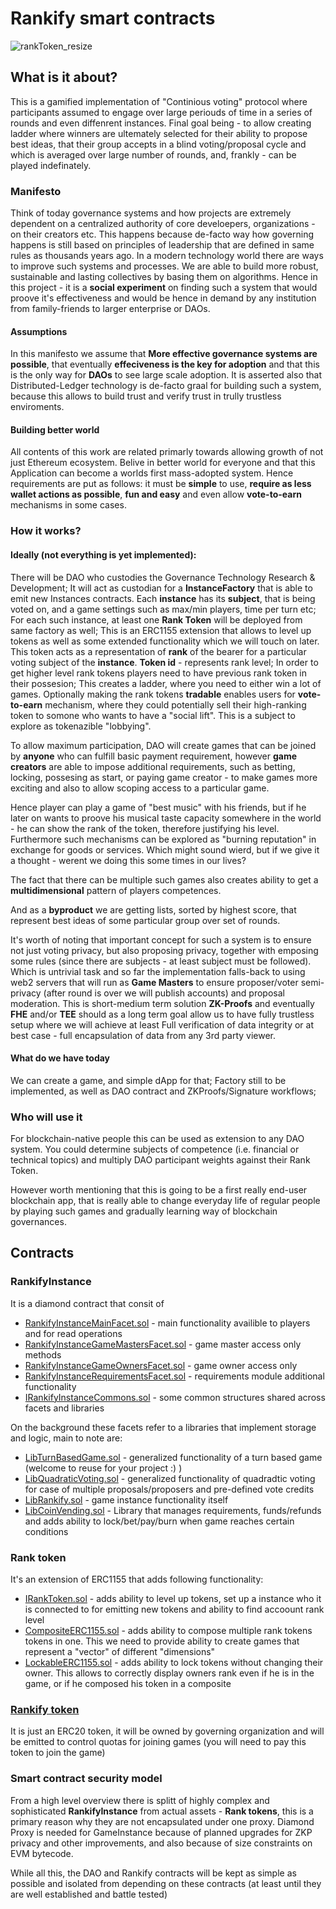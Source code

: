 # Rankify smart contracts
![rankToken_resize](https://github.com/rankify-it/contracts/assets/61459744/82d4496e-7e46-47ee-8f2f-2fca6d3c30b8)


## What is it about? 

This is a gamified implementation of "Continious voting" protocol where participants assumed to engage over large periouds of time in a series of rounds and even diffenrent instances. Final goal being - to allow creating ladder where winners are ultemately selected for their ability to propose best ideas, that their group accepts in a blind voting/proposal cycle and which is averaged over large number of rounds, and, frankly - can be played indefinately. 

### Manifesto

Think of today governance systems and how projects are extremely dependent on a centralized authority of core develoepers, organizations - on their creators etc. This happens because de-facto way how governing happens is still based on principles of leadership that are defined in same rules as thousands years ago. 
In a modern technology world there are ways to improve such systems and processes. We are able to build more robust, sustainable and lasting collectives by basing them on algorithms. Hence in this project - it is a **social experiment** on finding such a system that would proove it's effectiveness and would be hence in demand by any institution from family-friends to larger enterprise or DAOs. 

#### Assumptions 
In this manifesto we assume that **More effective governance systems are possible**, that eventually **effeciveness is the key for adoption** and that this is the only way for **DAOs** to see large scale adoption. It is asserted also that Distributed-Ledger technology is de-facto graal for building such a system, because this allows to build trust and verify trust in trully trustless enviroments. 

#### Building better world 
All contents of this work are related primarly towards allowing growth of not just Ethereum ecosystem. Belive in better world for everyone and that this Application can become a worlds first mass-adopted system. Hence requirements are put as follows: it must be **simple** to use, **require as less wallet actions as possible**, **fun and easy** and even allow **vote-to-earn** mechanisms in some cases. 

### How it works? 

#### Ideally (not everything is yet implemented):
There will be DAO who custodies the Governance Technology Research & Development; It will act as custodian for a **InstanceFactory** that is able to emit new Instances contracts. Each **instance** has its **subject**, that is being voted on, and a game settings such as max/min players, time per turn etc; 
For each such instance, at least one **Rank Token** will be deployed from same factory as well; This is an ERC1155 extension that allows to level up tokens as well as some extended functionality which we will touch on later. This token acts as a representation of **rank** of the bearer for a particular voting subject of the **instance**. **Token id** - represents rank level; In order to get higher level rank tokens players need to have previous rank token in their possesion; This creates a ladder, where you need to either win a lot of games. Optionally making the rank tokens **tradable** enables users for **vote-to-earn** mechanism, where they could potentially sell their high-ranking token to somone who wants to have a "social lift". This is a subject to explore as tokenazible "lobbying". 

To allow maximum participation, DAO will create games that can be joined by **anyone** who can fulfill basic payment requirement, however **game creators** are able to impose additional requirements, such as betting, locking, possesing as start, or paying game creator - to make games more exciting and also to allow scoping access to a particular game. 

Hence player can play a game of "best music" with his friends, but if he later on wants to proove his musical taste capacity somewhere in the world - he can show the rank of the token, therefore justifying his level. Furthermore such mechanisms can be explored as "burning reputation" in exchange for goods or services. Which might sound wierd, but if we give it a thought - werent we doing this some times in our lives? 

The fact that there can be multiple such games also creates ability to get a **multidimensional** pattern of players competences. 

And as a **byproduct** we are getting lists, sorted by highest score, that represent best ideas of some particular group over set of rounds. 

It's worth of noting that important concept for such a system is to ensure not just voting privacy, but also proposing privacy, together with emposing some rules (since there are subjects - at least subject must be followed). Which is untrivial task and so far the implementation falls-back to using web2 servers that will run as **Game Masters**  to ensure proposer/voter semi-privacy (after round is over we will publish accounts) and proposal moderation. This is short-medium term solution
**ZK-Proofs** and eventually **FHE** and/or **TEE** should as a long term goal allow us to have fully trustless setup where we will achieve at least Full verification of data integrity or at best case - full encapsulation of data from any 3rd party viewer. 

#### What do we have today 
We can create a game, and simple dApp for that; Factory still to be implemented, as well as DAO contract and ZKProofs/Signature workflows; 


### Who will use it 
For blockchain-native people this can be used as extension to any DAO system. You could determine subjects of competence (i.e. financial or technical topics) and multiply DAO participant weights against their Rank Token. 

However worth mentioning that this is going to be a first really end-user blockchain app, that is really able to change everyday life of regular people by playing such games and gradually learning way of blockchain governances. 

## Contracts

### RankifyInstance
It is a diamond contract that consit of 
- [RankifyInstanceMainFacet.sol](./src/facets/RankifyInstanceMainFacet.sol) - main functionality availible to players and for read operations
- [RankifyInstanceGameMastersFacet.sol](./src/facets/RankifyInstanceGameMastersFacet.sol) - game master access only methods
- [RankifyInstanceGameOwnersFacet.sol](./src/facets/RankifyInstanceGameOwnersFacet.sol) - game owner access only
- [RankifyInstanceRequirementsFacet.sol](./src/facets/RankifyInstanceRequirementsFacet.sol) - requirements module additional functionality 
- [IRankifyInstanceCommons.sol](./src/interfaces/IRankifyInstanceCommons.sol) - some common structures shared across facets and libraries

On the background these facets refer to a libraries that implement storage and logic, main to note are:
- [LibTurnBasedGame.sol](./src/libraries/LibTurnBasedGame.sol) - generalized functionality of a turn based game (welcome to reuse for your project :) )
- [LibQuadraticVoting.sol](./src/libraries/LibQuadraticVoting.sol) - generalized functionality of quadradtic voting for case of multiple proposals/proposers and pre-defined vote credits
- [LibRankify.sol](./src/libraries/LibRankify.sol) - game instance functionality itself
- [LibCoinVending.sol](./src/libraries/LibCoinVending.sol) - Library that manages requirements, funds/refunds and adds ability to lock/bet/pay/burn when game reaches certain conditions

### Rank token 
It's an extension of ERC1155 that adds following functionality: 
- [IRankToken.sol](./src/interfaces/IRankToken.sol) - adds ability to level up tokens, set up a instance who it is connected to for emitting new tokens and ability to find accoount rank level
- [CompositeERC1155.sol](./src/abstracts/CompositeERC1155.sol) - adds ability to compose multiple rank tokens tokens in one. This we need to provide ability to create games that represent a "vector" of different "dimensions"
- [LockableERC1155.sol](./src/abstracts/LockableERC1155.sol) - adds ability to lock tokens without changing their owner. This allows to correctly display owners rank even if he is in the game, or if he composed his token in a composite

### [Rankify token ](./src/tokens/rankify.sol) 
It is just an ERC20 token, it will be owned by governing organization and will be emitted to control quotas for joining games (you will need to pay this token to join the game) 


### Smart contract security model 

From a high level overview there is splitt of highly complex and sophisticated **RankifyInstance** from actual assets - **Rank tokens**, this is a primary reason why they are not encapsulated under one proxy. Diamond Proxy is needed for GameInstance because of planned upgrades for ZKP privacy and other improvements, and also because of size constraints on EVM bytecode.

While all this, the DAO and Rankify contracts will be kept as simple as possible and isolated from depending on these contracts (at least until they are well established and battle tested) 







